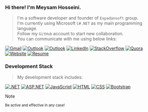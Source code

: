 ### Hi there! I'm Meysam Hosseini.
> I'm a software developer and founder of `Expadansoft` group.\
> I'm currently using Microsoft `C#.NET` as my main programming language.\
> Follow my `GitHub` account to start new collaboration.\
> You can communicate with me using below links:
<div></div>
<a href="mailto:expadandeveloper@gmail.com" title="Gmail"><img src="https://img.shields.io/static/v1?label=My&message=Gmail&color=e60000" alt="Gmail"></a>
<a href="mailto:expadandeveloper@outlook.com" title="Outlook"><img src="https://img.shields.io/static/v1?label=My&message=Outlook&color=00a8ff" alt="Outlook"></a>
<a href="#" title="Skype"><img src="https://img.shields.io/static/v1?label=My&message=Skype&color=14c5da" alt="Outlook"></a>
<a href="https://www.linkedin.com/in/expadandeveloper" title="LinkedIn"><img src="https://img.shields.io/static/v1?label=My&message=LinkedIn&color=0661ae" alt="LinkedIn"></a>
<a href="https://stackoverflow.com/users/30394662/expadandeveloper" title="StackOverflow"><img src="https://img.shields.io/static/v1?label=My&message=StackOverflow&color=ff9600" alt="StackOverflow"></a>
<a href="#" title="Quora"><img src="https://img.shields.io/static/v1?label=My&message=Quora&color=890000" alt="Quora"></a>
<a href="https://www.expadansoft.ir" title="Website"><img src="https://img.shields.io/static/v1?label=My&message=Website&color=00a272" alt="Website"></a>
<a href="https://ceo.expadansoft.ir" title="Resume"><img src="https://img.shields.io/static/v1?label=My&message=Resume&color=c51ea4" alt="Resume"></a>

### Development Stack
> My development stack includes:
<div></div>
<a href="#"><img src="https://img.shields.io/static/v1?label=+&message=.NET&color=5f0fa9" alt=".NET"></a>
<a href="#"><img src="https://img.shields.io/static/v1?label=+&message=ASP.NET&color=0291ff" alt="ASP.NET"></a>
<a href="#"><img src="https://img.shields.io/static/v1?label=+&message=JavaScript&color=979500" alt="JavaScript"></a>
<a href="#"><img src="https://img.shields.io/static/v1?label=+&message=HTML&color=e17d06" alt="HTML"></a>
<a href="#"><img src="https://img.shields.io/static/v1?label=+&message=CSS&color=007c6f" alt="CSS"></a>
<a href="#"><img src="https://img.shields.io/static/v1?label=+&message=Bootstrap&color=47047b" alt="Bootstrap"></a>

> [!NOTE]
> <sup>Be active and effective in any case!</sup>
